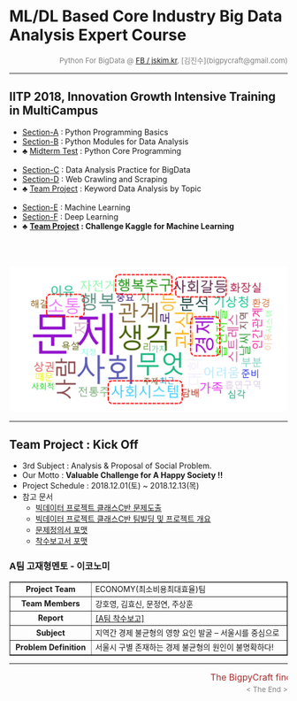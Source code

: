 
# ML/DL Based Core Industry Big Data Analysis Expert Course

<div align='right'><font size=2 color='gray'>Python For BigData @ <font color='blue'><a href='https://www.facebook.com/jskim.kr'>FB / jskim.kr</a></font>, [김진수](bigpycraft@gmail.com)</font></div>
<hr>

## IITP 2018, Innovation Growth Intensive Training in MultiCampus
>  
- [Section-A][link-A] : Python Programming Basics 
- [Section-B][link-B] : Python Modules for Data Analysis
- ♣ [Midterm Test][test10] : Python Core Programming <br/><br/>
- [Section-C][link-C] : Data Analysis Practice for BigData
- [Section-D][link-D] : Web Crawling and Scraping
- ♣ [Team Project][test11] : Keyword Data Analysis by Topic <br/><br/>
- [Section-E][link-E] : Machine Learning
- [Section-F][link-F] : Deep Learning
- ♣ <b>[Team Project][test12] : Challenge Kaggle for Machine Learning </b><br/><br/>
<br/><br/>
<div align="left"><img src="./images/wordcloud_social_problem.png"/></div>

[link-A]: https://github.com/bigpycraft/iitp18-multicampus/tree/master/section-A "Go Section-A"
[link-B]: https://github.com/bigpycraft/iitp18-multicampus/tree/master/section-B "Go Section-B"
[link-C]: https://github.com/bigpycraft/iitp18-multicampus/tree/master/section-C "Go Section-C"
[link-D]: https://github.com/bigpycraft/iitp18-multicampus/tree/master/section-D "Go Section-D"
[link-E]: https://github.com/bigpycraft/iitp18-multicampus/tree/master/section-E "Go Section-E"
[link-F]: https://github.com/bigpycraft/iitp18-multicampus/tree/master/section-F "Go Section-F"
[test10]: https://github.com/bigpycraft/iitp18-multicampus/tree/master/test-py10 "Go Test-10"
[test11]: https://github.com/bigpycraft/iitp18-multicampus/tree/master/test-py11 "Go Test-11"
[test12]: https://github.com/bigpycraft/iitp18-multicampus/tree/master/test-py12 "Go Test-12"



<hr>

## Team Project : Kick Off

* 3rd Subject : Analysis & Proposal of Social Problem.
* Our Motto : <b>Valuable Challenge for A Happy Society !! </b>
* Project Schedule : 2018.12.01(토) ~ 2018.12.13(목) 
* 참고 문서
    - <a href="./docu/IITP18_UNIT1_사회문제분석1.ppsm">빅데이터 프로젝트 클래스C반 문제도출</a>
    - <a href="./docu/IITP18_UNIT1_사회문제분석2.ppsm">빅데이터 프로젝트 클래스C반 팀빌딩 및 프로젝트 개요</a>
    - <a href="./docu/IITP18_UNIT1_문제정의서_포맷.pptx">문제정의서 포맷</a>
    - <a href="./docu/IITP18_UNIT1_착수보고서_포맷.docx">착수보고서 포맷</a>


<h3>A팀 고재형멘토 - 이코노미</h3>
<table border=1>
	<tr>
		<td width="200"><div align="center"><b>Project Team</b></div></td>
		<td width="600"><div align="left" > ECONOMY(최소비용최대효율)팀</div></td>
	</tr>
	<tr>
		<td><div align="center"><b>Team Members</b></div></td>
		<td><div align="left" > 강호영, 김효신, 문정연, 주상훈</div></td>
	</tr>
	<tr>
		<td><div align="center"><b>Report</b></div></td>
		<td><div align="left" > <a href="report/IITP18_UNIT1_착수보고서_A팀.pdf">[A팀 착수보고]</a> </div></td>
	</tr>
	<tr>
		<td><div align="center"><b>Subject</b></div></td>
		<td><div align="left" >지역간 경제 불균형의 영향 요인 발굴 – 서울시를 중심으로</div></td>
	</tr>
	<tr>
		<td><div align="center"><b>Problem Definition</b></div></td>
		<td><div align="left" >서울시 구별 존재하는 경제 불균형의 원인이 불명확하다!</div></td>
	</tr>
</table>

<hr>
<marquee><font size=3 color='brown'>The BigpyCraft find the information to design valuable society with Technology & Craft.</font></marquee>
<div align='right'><font size=2 color='gray'> &lt; The End &gt; </font></div>
